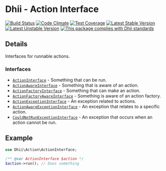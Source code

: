 # Dhii - Action Interface

[![Build Status](https://travis-ci.org/Dhii/action-interface.svg?branch=develop)](https://travis-ci.org/Dhii/action-interface)
[![Code Climate](https://codeclimate.com/github/Dhii/action-interface/badges/gpa.svg)](https://codeclimate.com/github/Dhii/action-interface)
[![Test Coverage](https://codeclimate.com/github/Dhii/action-interface/badges/coverage.svg)](https://codeclimate.com/github/Dhii/action-interface/coverage)
[![Latest Stable Version](https://poser.pugx.org/dhii/action-interface/version)](https://packagist.org/packages/dhii/action-interface)
[![Latest Unstable Version](https://poser.pugx.org/dhii/action-interface/v/unstable)](https://packagist.org/packages/dhii/action-interface)
[![This package complies with Dhii standards](https://img.shields.io/badge/Dhii-Compliant-green.svg?style=flat-square)][Dhii]

## Details
Interfaces for runnable actions.

### Interfaces
- [`ActionInterface`] - Something that can be run.
- [`ActionAwareInterface`] - Something that is aware of an action.
- [`ActionFactoryInterface`] - Something that can make an action.
- [`ActionFactoryAwareInterface`] - Something is aware of an action factory.
- [`ActionExceptionInterface`] - An exception related to actions.
- [`ActionAwareExceptionInterface`] - An exception that relates to a specific action.
- [`CouldNotRunExceptionInterface`] - An exception that occurs when an action cannot be run.

## Example
```php
use Dhii\Action\ActionInterface;

/** @var ActionInterface $action */
$action->run(); // Does something
```

[Dhii]: https://github.com/Dhii/dhii

[`ActionInterface`]:                            src/ActionInterface.php
[`ActionAwareInterface`]:                       src/ActionAwareInterface.php
[`ActionFactoryInterface`]:                     src/ActionFactoryInterface.php
[`ActionFactoryAwareInterface`]:                src/ActionFactoryAwareInterface.php
[`ActionExceptionInterface`]:                   src/Exception/ActionExceptionInterface.php
[`ActionAwareExceptionInterface`]:              src/Exception/CouldNotRunExceptionInterface.php
[`CouldNotRunExceptionInterface`]:              src/Exception/CouldNotRunExceptionInterface.php
